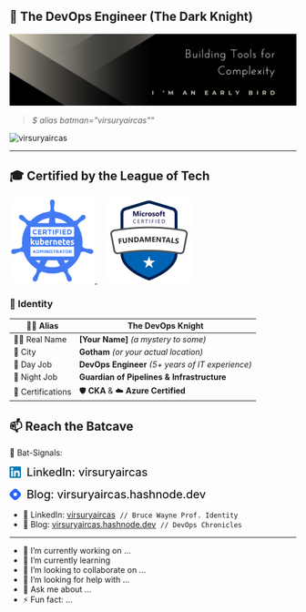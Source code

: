 ## 🦇 The DevOps Engineer (The Dark Knight)

![GitHub Profile Cover](https://github.com/virsuryaircas/virsuryaircas/blob/main/vsi-gh-profile-cover.png?raw=true)

> *$ alias batman="virsuryaircas""*
<p align="left">
  <img src="https://komarev.com/ghpvc/?username=virsuryaircas&label=Profile%20views&color=0e75b6&style=flat" alt="virsuryaircas" />
</p>

---
## 🎓 Certified by the League of Tech

<div align="left">
  <a href="https://www.credly.com/badges/3f06b8f0-e8b5-4013-8b68-ccd7c6e3a584/public_url" target="_blank">
    <img src="https://github.com/virsuryaircas/virsuryaircas/blob/main/assets/cka-certified-kubernetes-administrator.svg" alt="CKA Badge" height="150px" width="150px" />
  </a>
  &nbsp;&nbsp;&nbsp;
  <a href="https://learn.microsoft.com/api/credentials/share/en-us/VirSuryaIrcas-6662/8B604FF9C2A243F7?sharingId=48B206B208A8E6A3" target="_blank">
    <img src="https://github.com/virsuryaircas/virsuryaircas/blob/main/assets/microsoft-certified-fundamentals-badge.svg" alt="Azure Badge" height="150px" width="150px" />
  </a>
</div>

### 🪪 Identity

| 🕵️‍♂️ Alias        | **The DevOps Knight**                            |
|------------------|--------------------------------------------------|
| 🧑‍💻 Real Name     | **[Your Name]** *(a mystery to some)*            |
| 🌆 City          | **Gotham** *(or your actual location)*           |
| 💼 Day Job       | **DevOps Engineer** *(5+ years of IT experience)* |
| 🌙 Night Job     | **Guardian of Pipelines & Infrastructure**        |
| 📜 Certifications| 🛡️ **CKA** & ☁️ **Azure Certified**               | 

## 📫 Reach the Batcave

🔦 Bat-Signals:

<p>
  <a href="https://www.linkedin.com/in/virsuryaircas/" target="_blank" style="display: inline-flex; align-items: center; text-decoration: none;">
    <img src="https://raw.githubusercontent.com/virsuryaircas/virsuryaircas/main/assets/linkedin.svg" alt="LinkedIn" width="20" height="20" style="margin-right: 10px;">
    <span style="font-size: 20px; color: black;">LinkedIn: virsuryaircas</span>
  </a>
</p>

<p>
  <a href="https://virsuryaircas.hashnode.dev/" target="_blank" style="display: inline-flex; align-items: center; text-decoration: none;">
    <img src="https://raw.githubusercontent.com/virsuryaircas/virsuryaircas/main/assets/hashnode.svg" alt="Hashnode" width="20" height="20" style="margin-right: 10px;">
    <span style="font-size: 20px; color: black;">Blog: virsuryaircas.hashnode.dev</span>
  </a>
</p>


- 🔗 LinkedIn: [virsuryaircas](https://www.linkedin.com/in/virsuryaircas/) &nbsp;`// Bruce Wayne Prof. Identity`
- 📝 Blog: [virsuryaircas.hashnode.dev](https://virsuryaircas.hashnode.dev/) &nbsp;`// DevOps Chronicles`

---


- 🔭 I’m currently working on ...
- 🌱 I’m currently learning 
- 👯 I’m looking to collaborate on ...
- 🤔 I’m looking for help with ...
- 💬 Ask me about ...
- ⚡ Fun fact: ...
